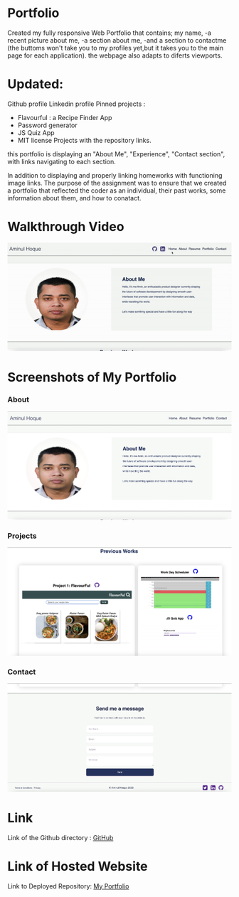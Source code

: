 # Portfolio
Created my fully responsive Web Portfolio that contains; my name, -a recent picture about me, -a section about me, -and a section to contactme (the buttoms won't take you to my profiles yet,but it takes you to the main page for each application). the webpage also adapts to diferts viewports.

# Updated:
Github profile
Linkedin profile
Pinned projects : 
- Flavourful : a Recipe Finder App
- Password generator
- JS Quiz App
- MIT license
Projects with the repository links.


this portfolio is displaying an "About Me", "Experience", "Contact section", with links navigating to each section. 

In addition to displaying and properly linking homeworks with functioning image links. The purpose of the assignment was to ensure that we created a portfolio that reflected the coder as an individual, their past works, some information about them, and how to conatact.



# Walkthrough Video

![Watch the video](./assests/images/videoWalkthrogh.gif)

# Screenshots of My Portfolio

### About

![ScreenShot](./assests/images/About.png)

### Projects

![ScreenShot](./assests/images/MyProjects.png)

### Contact

![ScreenShot](./assests/images/Contact.png)

# Link
Link of the Github directory :  [GitHub](https://github.com/ausamindec/week-8_updated-portfolio.git)

# Link of Hosted Website
Link to Deployed Repository: [My Portfolio](https://ausamindec.github.io/week-8_updated-portfolio/)
